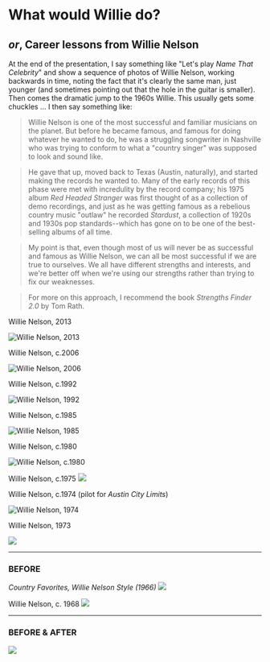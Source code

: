 # What would Willie do?

## _or_, Career lessons from Willie Nelson

At the end of the presentation, I say something like "Let's play _Name That Celebrity_" and show a sequence of photos of Willie Nelson, working backwards in time, noting the fact that it's clearly the same man, just younger (and sometimes pointing out that the hole in the guitar is smaller).  Then comes the dramatic jump to the 1960s Willie.  This usually gets some chuckles ... I then say something like:

> Willie Nelson is one of the most successful and familiar musicians on the planet. But before he became famous, and famous for doing whatever he wanted to do, he was a struggling songwriter in Nashville who was trying to conform to what a "country singer" was supposed to look and sound like.

> He gave that up, moved back to Texas (Austin, naturally), and started making the records he wanted to. Many of the early records of this phase were met with incredulity by the record company; his 1975 album _Red Headed Stranger_ was first thought of as a collection of demo recordings, and just as he was getting famous as a rebelious country music "outlaw" he recorded _Stardust_, a collection of 1920s and 1930s pop standards--which has gone on to be one of the best-selling albums of all time.

> My point is that, even though most of us will never be as successful and famous as Willie Nelson, we can all be most successful if we are true to ourselves. We all have different strengths and interests, and we're better off when we're using our strengths rather than trying to fix our weaknesses.

> For more on this approach, I recommend the book _Strengths Finder 2.0_ by Tom Rath.


Willie Nelson, 2013

![Willie Nelson, 2013](http://i2.cdn.turner.com/cnnnext/dam/assets/130425132701-02-willie-nelson-horizontal-large-gallery.jpg)


Willie Nelson, c.2006

![Willie Nelson, 2006](http://www.gannett-cdn.com/-mm-/e013776940c8c36d12e9bb174f9ab4f028cd1bf2/c=271-0-2463-1648&r=x404&c=534x401/local/-/media/2016/07/18/NJGroup/AsburyPark/636044343539726935-ASHTab-05-20-2016-Scene-1-T028-2016-05-18-IMG-IMG-willie-nelson-2-1-1-IAEDQJAT-L813642007-IMG-IMG-willie-nelson-2-1-1-IAEDQJAT.jpg)


Willie Nelson, c.1992

![Willie Nelson, 1992](https://media1.britannica.com/eb-media/39/67639-004-4A17ADFF.jpg)


Willie Nelson, c.1985

![Willie Nelson, 1985](http://i2.cdn.turner.com/cnnnext/dam/assets/150917180714-26-willie-nelson-farm-aid-85-super-169.jpg
)


Willie Nelson, c.1980

![Willie Nelson, c.1980](http://i2.cdn.turner.com/cnnnext/dam/assets/130425133557-08-willie-nelson-horizontal-large-gallery.jpg)




Willie Nelson, c.1975
![](http://i2.cdn.turner.com/cnnnext/dam/assets/130425133746-10-willie-nelson-horizontal-large-gallery.jpg)

Willie Nelson, c.1974 (pilot for _Austin City Limits_)

![Willie Nelson, 1974](http://stillisstillmoving.com/wp-content/uploads/2008/12/img5682.jpg
)


Willie Nelson, 1973

![](http://i2.cdn.turner.com/cnnnext/dam/assets/130425133841-11-willie-nelson-horizontal-large-gallery.jpg)


___

### BEFORE


_Country Favorites, Willie Nelson Style (1966)_
![](http://e.snmc.io/lk/f/l/ae165a0a07579313c06c58dbec09a650/2258226.jpg)


Willie Nelson, c. 1968
![](http://i1361.photobucket.com/albums/r664/ChronPhoto5/willie4_zps91575148.jpg)

___

### BEFORE & AFTER

![](https://uproxx.files.wordpress.com/2015/04/willie-nelson-split.jpg?quality=90&w=650)
